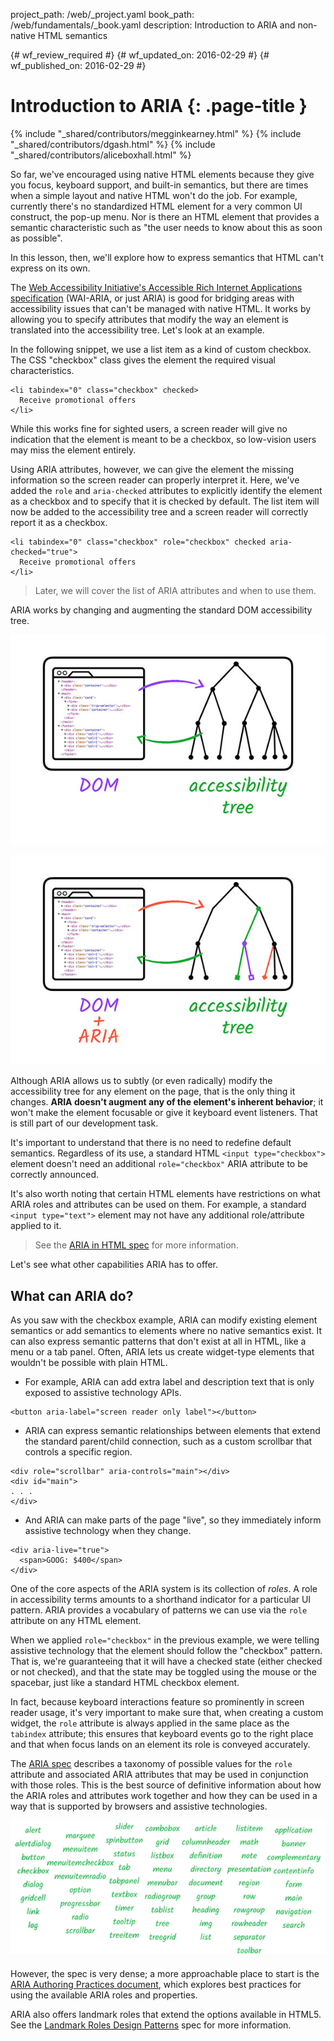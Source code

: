 project_path: /web/_project.yaml
book_path: /web/fundamentals/_book.yaml
description: Introduction to ARIA and non-native HTML semantics

{# wf_review_required #}
{# wf_updated_on: 2016-02-29 #}
{# wf_published_on: 2016-02-29 #}

# Introduction to ARIA {: .page-title }

{% include "_shared/contributors/megginkearney.html" %}
{% include "_shared/contributors/dgash.html" %}
{% include "_shared/contributors/aliceboxhall.html" %}



So far, we've encouraged using native HTML elements because they give you focus,
keyboard support, and built-in semantics, but there are times when a simple
layout and native HTML won't do the job. For example, currently there's no
standardized HTML element for a very common UI construct, the pop-up menu. Nor
is there an HTML element that provides a semantic characteristic such as "the
user needs to know about this as soon as possible".

In this lesson, then, we'll explore how to express semantics that HTML can't
express on its own.

The <a href="https://www.w3.org/TR/wai-aria/" target="_blank">Web Accessibility
Initiative's Accessible Rich Internet Applications specification</a> (WAI-ARIA,
or just ARIA) is good for bridging areas with accessibility issues that can't be
managed with native HTML. It works by allowing you to specify attributes that
modify the way an element is translated into the accessibility tree. Let's look
at an example.

In the following snippet, we use a list item as a kind of custom checkbox. The
CSS "checkbox" class gives the element the required visual characteristics.


    <li tabindex="0" class="checkbox" checked>
      Receive promotional offers
    </li>
    

While this works fine for sighted users, a screen reader will give no indication
that the element is meant to be a checkbox, so low-vision users may miss the
element entirely.

Using ARIA attributes, however, we can give the element the missing information
so the screen reader can properly interpret it. Here, we've added the `role` and
`aria-checked` attributes to explicitly identify the element as a checkbox and
to specify that it is checked by default. The list item will now be added to the
accessibility tree and a screen reader will correctly report it as a checkbox.


    <li tabindex="0" class="checkbox" role="checkbox" checked aria-checked="true">
      Receive promotional offers
    </li>
    

>Later, we will cover the list of ARIA attributes and when to use them.

ARIA works by changing and augmenting the standard DOM accessibility tree.

![the standard DOM accessibility tree](imgs/acctree1.jpg)

![the ARIA augmented accessibility tree](imgs/acctree2.jpg)

Although ARIA allows us to subtly (or even radically) modify the accessibility
tree for any element on the page, that is the only thing it changes. **ARIA
doesn't augment any of the element's inherent behavior**; it won't make the
element focusable or give it keyboard event listeners. That is still part of our
development task.

It's important to understand that there is no need to redefine default
semantics. Regardless of its use, a standard HTML `<input type="checkbox">`
element doesn't need an additional `role="checkbox"` ARIA attribute to be
correctly announced.

It's also worth noting that certain HTML elements have restrictions on what ARIA
roles and attributes can be used on them. For example, a standard `<input
type="text">` element may not have any additional role/attribute applied to it.

>See the <a href="https://www.w3.org/TR/html-aria/#sec-strong-native-semantics"
target="_blank">ARIA in HTML spec</a> for more information.

Let's see what other capabilities ARIA has to offer.

## What can ARIA do?

As you saw with the checkbox example, ARIA can modify existing element semantics
or add semantics to elements where no native semantics exist. It can also
express semantic patterns that don't exist at all in HTML, like a menu or a tab
panel. Often, ARIA lets us create widget-type elements that wouldn't be possible
with plain HTML.

 - For example, ARIA can add extra label and description text that is only
   exposed to assistive technology APIs.

```
<button aria-label="screen reader only label"></button>
```
    

 - ARIA can express semantic relationships between elements that extend the
   standard parent/child connection, such as a custom scrollbar that controls a
   specific region.

```
<div role="scrollbar" aria-controls="main"></div>
<div id="main">
. . .
</div>
```
    

 - And ARIA can make parts of the page "live", so they immediately inform
   assistive technology when they change.

```
<div aria-live="true">
  <span>GOOG: $400</span>
</div>
```
    

One of the core aspects of the ARIA system is its collection of *roles*. A role
in accessibility terms amounts to a shorthand indicator for a particular UI
pattern. ARIA provides a vocabulary of patterns we can use via the `role`
attribute on any HTML element.

When we applied `role="checkbox"` in the previous example, we were telling
assistive technology that the element should follow the "checkbox" pattern. That
is, we're guaranteeing that it will have a checked state (either checked or not
checked), and that the state may be toggled using the mouse or the spacebar,
just like a standard HTML checkbox element.

In fact, because keyboard interactions feature so prominently in screen reader
usage, it's very important to make sure that, when creating a custom widget, the
`role` attribute is always applied in the same place as the `tabindex`
attribute; this ensures that keyboard events go to the right place and that when
focus lands on an element its role is conveyed accurately.

The <a href="https://www.w3.org/TR/wai-aria/" target="_blank">ARIA spec</a>
describes a taxonomy of possible values for the `role` attribute and associated
ARIA attributes that may be used in conjunction with those roles. This is the
best source of definitive information about how the ARIA roles and attributes
work together and how they can be used in a way that is supported by browsers
and assistive technologies.

![a list of all the availabe ARIA roles](imgs/aria-roles.png)

However, the spec is very dense; a more approachable place to start is the <a
href="https://www.w3.org/TR/wai-aria-practices-1.1/" target="_blank">ARIA
Authoring Practices document</a>, which explores best practices for using the
available ARIA roles and properties.

ARIA also offers landmark roles that extend the options available in HTML5. See
the <a
href="https://www.w3.org/TR/wai-aria-practices-1.1#kbd_layout_landmark_XHTML"
target="_blank">Landmark Roles Design Patterns</a> spec for more information.

